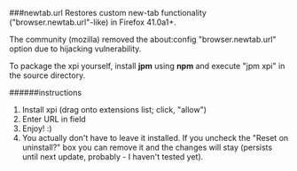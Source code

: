 ###newtab.url
Restores custom new-tab functionality ("browser.newtab.url"-like) in Firefox 41.0a1+.

The community (mozilla) removed the about:config "browser.newtab.url" option due to hijacking vulnerability.

To package the xpi yourself, install **jpm** using **npm** and execute "jpm xpi" in the source directory.

######instructions
1. Install xpi (drag onto extensions list; click, "allow")
2. Enter URL in field
3. Enjoy! :)
4. You actually don't have to leave it installed. If you uncheck the "Reset on uninstall?" box you can remove it and the changes will stay (persists until next update, probably - I haven't tested yet).
